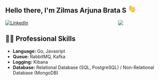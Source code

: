 <h2> Hello there, I'm Zilmas Arjuna Brata S <img src="https://raw.githubusercontent.com/ABSphreak/ABSphreak/master/gifs/Hi.gif" height="25px"></h2>

<img align="right" src="https://media2.giphy.com/media/zhYSVCirREeIZtONCI/giphy.gif" width='150'/> 

[ ![LinkedIn](https://img.shields.io/badge/LinkedIn-4682B4?style=for-the-badge&logo=linkedin&logoColor=white)](https://www.linkedin.com/in/zilmas-arjuna/)

## 👨‍💻 Professional Skills

-  **Language:**  Go, Javasript
-  **Queue:**  RabbitMQ, Kafka
-  **Logging:**  Kibana
-  **Database:** Relational Database (SQL, PostgreSQL) / Non-Relational Database (MongoDB)
